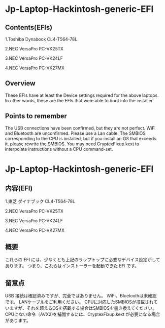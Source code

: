 # Jp-Laptop-Hackintosh-generic-EFI
## Contents(EFIs)
1.Toshiba Dynabook CL4-T564-78L

2.NEC VersaPro PC-VK25TX

3.NEC VersaPro PC-VK24LF

4.NEC VersaPro PC-VK27MX

## Overview
These EFIs have at least the Device settings required for the above laptops.
In other words, these are the EFIs that were able to boot into the installer.

## Points to remember
The USB connections have been confirmed, but they are not perfect.
WiFi and Bluetooth are unconfirmed. Please use a Lan cable.
The SMBIOS corresponding to the CPU is installed, but if you install an OS that exceeds it, please rewrite the SMBIOS.
You may need CryptexFixup.kext to interpolate instructions without a CPU command-set.

# Jp-Laptop-Hackintosh-generic-EFI
## 内容(EFI)
1.東芝 ダイナブック CL4-T564-78L

2.NEC VersaPro PC-VK25TX

3.NEC VersaPro PC-VK24LF

4.NEC VersaPro PC-VK27MX

## 概要
これらの EFI には、少なくとも上記のラップトップに必要なデバイス設定がしてあります。
つまり、これらはインストーラーを起動できた EFI です。

## 留意点
USB 接続は確認済みですが、完全ではありません。
WiFi、Bluetoothは未確認です。 LANケーブルをご利用ください。
CPUに対応したSMBIOSが搭載されていますが、それを超えるOSを搭載する場合はSMBIOSを書き換えてください。
CPUにない命令（AVX2)を補間するには、CryptexFixup.kext が必要になる場合があります。
